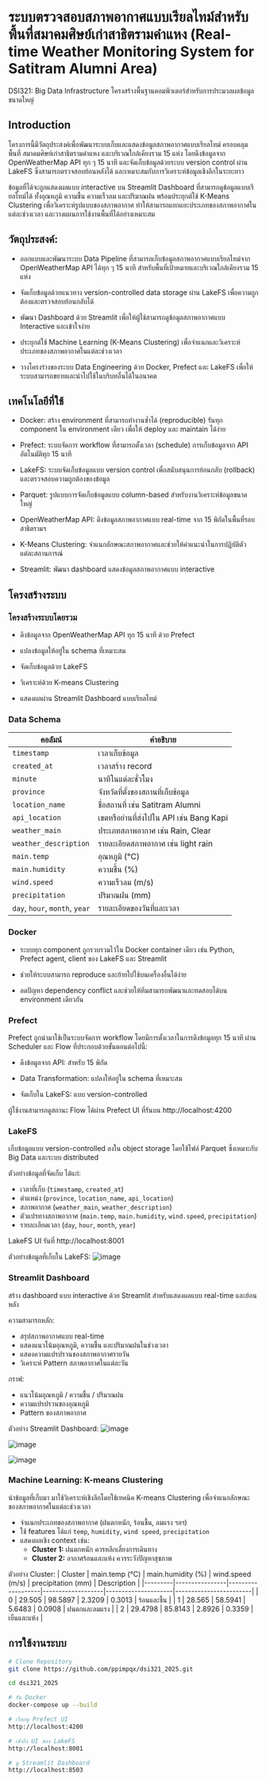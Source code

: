 # ระบบตรวจสอบสภาพอากาศแบบเรียลไทม์สำหรับพื้นที่สมาคมศิษย์เก่าสาธิตรามคำแหง (Real-time Weather Monitoring System for Satitram Alumni Area)
DSI321: Big Data Infrastructure โครงสร้างพื้นฐานคอมพิวเตอร์สำหรับการประมวลผลข้อมูลขนาดใหญ่
##  Introduction

โครงการนี้มีวัตถุประสงค์เพื่อพัฒนาระบบเก็บและแสดงข้อมูลสภาพอากาศแบบเรียลไทม์ ครอบคลุมพื้นที่ สมาคมศิษย์เก่าสาธิตรามคำแหง และบริเวณใกล้เคียงรวม 15 แห่ง โดยดึงข้อมูลจาก OpenWeatherMap API ทุก ๆ 15 นาที และจัดเก็บข้อมูลด้วยระบบ version control ผ่าน LakeFS ซึ่งสามารถตรวจสอบย้อนหลังได้ และเหมาะสมกับการวิเคราะห์ข้อมูลเชิงลึกในระยะยาว

ข้อมูลที่ได้จะถูกแสดงผลแบบ interactive บน Streamlit Dashboard ที่สามารถดูข้อมูลแบบเรียลไทม์ได้ ทั้งอุณหภูมิ ความชื้น ความเร็วลม และปริมาณฝน พร้อมประยุกต์ใช้ K-Means Clustering เพื่อวิเคราะห์รูปแบบของสภาพอากาศ ทำให้สามารถแยกแยะประเภทของสภาพอากาศในแต่ละช่วงเวลา และวางแผนการใช้งานพื้นที่ได้อย่างเหมาะสม

## วัตถุประสงค์:

* ออกแบบและพัฒนาระบบ Data Pipeline ที่สามารถเก็บข้อมูลสภาพอากาศแบบเรียลไทม์จาก OpenWeatherMap API ได้ทุก ๆ 15 นาที สำหรับพื้นที่เป้าหมายและบริเวณใกล้เคียงรวม 15 แห่ง

* จัดเก็บข้อมูลด้วยแนวทาง version-controlled data storage ผ่าน LakeFS เพื่อความถูกต้องและตรวจสอบย้อนกลับได้

* พัฒนา Dashboard ด้วย Streamlit เพื่อให้ผู้ใช้สามารถดูข้อมูลสภาพอากาศแบบ Interactive และเข้าใจง่าย

* ประยุกต์ใช้ Machine Learning (K-Means Clustering) เพื่อจำแนกและวิเคราะห์ประเภทของสภาพอากาศในแต่ละช่วงเวลา

* วางโครงร่างของระบบ Data Engineering ด้วย Docker, Prefect และ LakeFS เพื่อให้ระบบสามารถขยายและนำไปใช้ในบริบทอื่นได้ในอนาคต

## เทคโนโลยีที่ใช้

* Docker: สร้าง environment ที่สามารถทำงานซ้ำได้ (reproducible) รันทุก component ใน environment เดียว เพื่อให้ deploy และ maintain ได้ง่าย

* Prefect: 	ระบบจัดการ workflow ที่สามารถตั้งเวลา (schedule) การเก็บข้อมูลจาก API อัตโนมัติทุก 15 นาที

* LakeFS: ระบบจัดเก็บข้อมูลแบบ version control เพื่อสนับสนุนการย้อนกลับ (rollback) และตรวจสอบความถูกต้องของข้อมูล

* Parquet: 	รูปแบบการจัดเก็บข้อมูลแบบ column-based สำหรับงานวิเคราะห์ข้อมูลขนาดใหญ่

* OpenWeatherMap API:	ดึงข้อมูลสภาพอากาศแบบ real-time จาก 15 พิกัดในพื้นที่รอบสาธิตรามฯ

* K-Means Clustering:	จำแนกลักษณะสภาพอากาศและช่วยให้คำแนะนำในการปฏิบัติตัวแต่ละสถานการณ์

* Streamlit: พัฒนา dashboard แสดงข้อมูลสภาพอากาศแบบ interactive

## โครงสร้างระบบ
### โครงสร้างระบบโดยรวม
* ดึงข้อมูลจาก OpenWeatherMap API ทุก 15 นาที ด้วย Prefect

* แปลงข้อมูลให้อยู่ใน schema ที่เหมาะสม

* จัดเก็บข้อมูลด้วย LakeFS

* วิเคราะห์ด้วย K-means Clustering

* แสดงผลผ่าน Streamlit Dashboard แบบเรียลไทม์

### Data Schema

| คอลัมน์ | คำอธิบาย |
|---------|----------|
| `timestamp` | เวลาเก็บข้อมูล |
| `created_at` | เวลาสร้าง record |
| `minute` | นาทีในแต่ละชั่วโมง |
| `province` | จังหวัดที่ตั้งของสถานที่เก็บข้อมูล |
| `location_name` | ชื่อสถานที่ เช่น Satitram Alumni |
| `api_location` | เขตหรือย่านที่ส่งไปใน API เช่น Bang Kapi	 |
| `weather_main` | ประเภทสภาพอากาศ เช่น Rain, Clear |
| `weather_description` | รายละเอียดสภาพอากาศ เช่น light rain |
| `main.temp` | อุณหภูมิ (°C) |
| `main.humidity` | ความชื้น (%) |
| `wind.speed` | ความเร็วลม (m/s) |
| `precipitation` | ปริมาณฝน (mm) |
| `day`, `hour`, `month`, `year` | รายละเอียดของวันที่และเวลา |

### Docker

* ระบบทุก component ถูกรวบรวมไว้ใน Docker container เดียว เช่น Python, Prefect agent, client ของ LakeFS และ Streamlit

* ช่วยให้ระบบสามารถ reproduce และย้ายไปใช้บนเครื่องอื่นได้ง่าย

* ลดปัญหา dependency conflict และช่วยให้ทีมสามารถพัฒนาและทดสอบได้บน environment เดียวกัน

### Prefect

Prefect ถูกนำมาใช้เป็นระบบจัดการ workflow โดยมีการตั้งเวลาในการดึงข้อมูลทุก 15 นาที ผ่าน Scheduler และ Flow ที่ประกอบด้วยขั้นตอนต่อไปนี้:

* ดึงข้อมูลจาก API: สำหรับ 15 พิกัด

* Data Transformation: แปลงให้อยู่ใน schema ที่เหมาะสม

* จัดเก็บใน LakeFS: แบบ version-controlled

ผู้ใช้งานสามารถดูสถานะ Flow ได้ผ่าน Prefect UI ที่รันบน http://localhost:4200

### LakeFS
เก็บข้อมูลแบบ version-controlled ลงใน object storage โดยใช้ไฟล์ Parquet ซึ่งเหมาะกับ Big Data และระบบ distributed

ตัวอย่างข้อมูลที่จัดเก็บ ได้แก่:
- เวลาที่เก็บ (`timestamp`, `created_at`)
- ตำแหน่ง (`province`, `location_name`, `api_location`)
- สภาพอากาศ (`weather_main`, `weather_description`)
- ตัวแปรทางสภาพอากาศ (`main.temp`, `main.humidity`, `wind.speed`, `precipitation`)
- รายละเอียดเวลา (`day`, `hour`, `month`, `year`)

LakeFS UI รันที่ http://localhost:8001

ตัวอย่างข้อมูลที่เก็บใน LakeFS:
![image](https://github.com/user-attachments/assets/9d9901c3-c94c-4e18-907c-14f0f6f7738f)


### Streamlit Dashboard
สร้าง dashboard แบบ interactive ด้วย Streamlit สำหรับแสดงผลแบบ real-time และย้อนหลัง

ความสามารถหลัก:
- สรุปสภาพอากาศแบบ real-time
- แสดงแนวโน้มอุณหภูมิ, ความชื้น และปริมาณฝนในช่วงเวลา
- แสดงความแปรปรวนของสภาพอากาศรายวัน
- วิเคราะห์ Pattern สภาพอากาศในแต่ละวัน

กราฟ:
  - แนวโน้มอุณหภูมิ / ความชื้น / ปริมาณฝน
  - ความแปรปรวนของอุณหภูมิ
  - Pattern ของสภาพอากาศ
    
ตัวอย่าง Streamlit Dashboard:
![image](https://github.com/user-attachments/assets/a734e5db-1fb9-49a9-ae29-e872636d744c)

![image](https://github.com/user-attachments/assets/db926341-ddfe-4765-9843-30db1cf52d4a)

![image](https://github.com/user-attachments/assets/fc048369-957c-47fd-941d-a353c30c710f)


### Machine Learning: K-means Clustering
นำข้อมูลที่เก็บมา มาใช้วิเคราะห์เชิงลึกโดยใช้เทคนิค K-means Clustering เพื่อจำแนกลักษณะของสภาพอากาศในแต่ละช่วงเวลา

- จำแนกประเภทของสภาพอากาศ (ฝนตกหนัก, ร้อนชื้น, ลมแรง ฯลฯ)
- ใช้ features ได้แก่ `temp`, `humidity`, `wind speed`, `precipitation`
- แสดงผลเชิง context เช่น:
  - **Cluster 1:** ฝนตกหนัก ควรหลีกเลี่ยงการเดินทาง
  - **Cluster 2:** อากาศร้อนและแห้ง ควรระวังปัญหาสุขภาพ

ตัวอย่าง Cluster:
| Cluster | main.temp (°C) | main.humidity (%) | wind.speed (m/s) | precipitation (mm) | Description           |
|---------|----------------|-------------------|-------------------|---------------------|------------------------|
| 0       | 29.505         | 98.5897           | 2.3209            | 0.3013              | ร้อนและชื้น           |
| 1       | 28.565         | 58.5941           | 5.6483            | 0.0908              | ฝนตกและลมแรง          |
| 2       | 29.4798        | 85.8143           | 2.8926            | 0.3359              | เย็นและแห้ง           |


## การใช้งานระบบ
```bash
# Clone Repository
git clone https://github.com/ppimpqx/dsi321_2025.git

cd dsi321_2025

# รัน Docker
docker-compose up --build

# เรียกดู Prefect UI
http://localhost:4200

# เข้าถึง UI ของ LakeFS
http://localhost:8001

# ดู Streamlit Dashboard
http://localhost:8503
